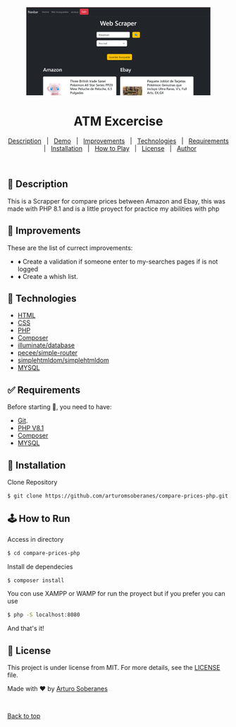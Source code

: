 <div align="center" id="top">
  <img src="./screenshot.png" height="200">   
</div>

# <h1 align="center">ATM Excercise</h1>

<p align="center">
  <a href="#dart-description">Description</a> &#xa0; | &#xa0; 
  <a href="#dart-demo">Demo</a> &#xa0; | &#xa0;
  <a href="#memo-improvements">Improvements</a> &#xa0; | &#xa0;
  <a href="#art-technologies">Technologies</a> &#xa0; | &#xa0;
  <a href="#white_check_mark-requirements">Requirements</a> &#xa0; | &#xa0;
  <a href="#toolbox-installation">Installation</a> &#xa0; | &#xa0;
  <a href="#joystickhow-to-play">How to Play</a> &#xa0; | &#xa0;
  <a href="#briefcase-license">License</a> &#xa0; | &#xa0;
  <a href="https://github.com/arturomsoberanes" target="_blank">Author</a>
</p>

<br>


## :dart: Description ##

This is a Scrapper for compare prices between Amazon and Ebay, this was made with PHP 8.1 and is a little proyect for practice my abilities with php

## :memo: Improvements ##

These are the list of currect improvements:

- :diamonds: Create a validation if someone enter to my-searches pages if is not logged
- :diamonds: Create a whish list.

## :art: Technologies ##

- [HTML](https://www.w3schools.com/html/)
- [CSS](https://www.w3schools.com/css/)
- [PHP](https://www.php.net)
- [Composer](https://getcomposer.org/)
- [illuminate/database](https://packagist.org/packages/illuminate/database)
- [pecee/simple-router](https://packagist.org/packages/pecee/simple-router)
- [simplehtmldom/simplehtmldom](https://packagist.org/packages/simplehtmldom/simplehtmldom)
- [MYSQL](https://www.mysql.com/)

## :white_check_mark: Requirements ##

Before starting :checkered_flag:, you need to have:
- [Git](https://git-scm.com).
- [PHP V8.1](https://www.php.net/ChangeLog-8.php#8.1.20)
- [Composer](https://getcomposer.org/)
- [MYSQL](https://www.mysql.com/)

## :toolbox: Installation ##

Clone Repository

```bash
$ git clone https://github.com/arturomsoberanes/compare-prices-php.git
```

## :joystick:	How to Run ##

Access in directory

```bash
$ cd compare-prices-php
```

Install de dependecies

```bash
$ composer install 
```

You con use XAMPP or WAMP for run the proyect but if you prefer you can use

```bash
$ php -S localhost:8080
```
And that's it!



## :briefcase:	 License ##

This project is under license from MIT. For more details, see the [LICENSE](LICENSE) file.


Made with :heart: by <a href="https://github.com/arturomsoberanes" target="_blank">Arturo Soberanes</a>

&#xa0;

<a href="#top">Back to top</a>

